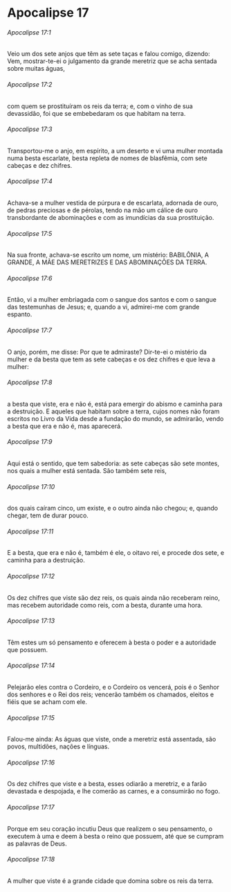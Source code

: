 # Apocalipse 17

###### Apocalipse 17:1

Veio um dos sete anjos que têm as sete taças e falou comigo, dizendo: Vem, mostrar-te-ei o julgamento da grande meretriz que se acha sentada sobre muitas águas,

###### Apocalipse 17:2

com quem se prostituíram os reis da terra; e, com o vinho de sua devassidão, foi que se embebedaram os que habitam na terra.

###### Apocalipse 17:3

Transportou-me o anjo, em espírito, a um deserto e vi uma mulher montada numa besta escarlate, besta repleta de nomes de blasfêmia, com sete cabeças e dez chifres.

###### Apocalipse 17:4

Achava-se a mulher vestida de púrpura e de escarlata, adornada de ouro, de pedras preciosas e de pérolas, tendo na mão um cálice de ouro transbordante de abominações e com as imundícias da sua prostituição.

###### Apocalipse 17:5

Na sua fronte, achava-se escrito um nome, um mistério: BABILÔNIA, A GRANDE, A MÃE DAS MERETRIZES E DAS ABOMINAÇÕES DA TERRA.

###### Apocalipse 17:6

Então, vi a mulher embriagada com o sangue dos santos e com o sangue das testemunhas de Jesus; e, quando a vi, admirei-me com grande espanto.

###### Apocalipse 17:7

O anjo, porém, me disse: Por que te admiraste? Dir-te-ei o mistério da mulher e da besta que tem as sete cabeças e os dez chifres e que leva a mulher:

###### Apocalipse 17:8

a besta que viste, era e não é, está para emergir do abismo e caminha para a destruição. E aqueles que habitam sobre a terra, cujos nomes não foram escritos no Livro da Vida desde a fundação do mundo, se admirarão, vendo a besta que era e não é, mas aparecerá.

###### Apocalipse 17:9

Aqui está o sentido, que tem sabedoria: as sete cabeças são sete montes, nos quais a mulher está sentada. São também sete reis,

###### Apocalipse 17:10

dos quais caíram cinco, um existe, e o outro ainda não chegou; e, quando chegar, tem de durar pouco.

###### Apocalipse 17:11

E a besta, que era e não é, também é ele, o oitavo rei, e procede dos sete, e caminha para a destruição.

###### Apocalipse 17:12

Os dez chifres que viste são dez reis, os quais ainda não receberam reino, mas recebem autoridade como reis, com a besta, durante uma hora.

###### Apocalipse 17:13

Têm estes um só pensamento e oferecem à besta o poder e a autoridade que possuem.

###### Apocalipse 17:14

Pelejarão eles contra o Cordeiro, e o Cordeiro os vencerá, pois é o Senhor dos senhores e o Rei dos reis; vencerão também os chamados, eleitos e fiéis que se acham com ele.

###### Apocalipse 17:15

Falou-me ainda: As águas que viste, onde a meretriz está assentada, são povos, multidões, nações e línguas.

###### Apocalipse 17:16

Os dez chifres que viste e a besta, esses odiarão a meretriz, e a farão devastada e despojada, e lhe comerão as carnes, e a consumirão no fogo.

###### Apocalipse 17:17

Porque em seu coração incutiu Deus que realizem o seu pensamento, o executem à uma e deem à besta o reino que possuem, até que se cumpram as palavras de Deus.

###### Apocalipse 17:18

A mulher que viste é a grande cidade que domina sobre os reis da terra.

